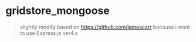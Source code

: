 # gridstore_mongoose
> slightly modify based on https://github.com/jamescarr
> because i want to use Express.js ver4.x
